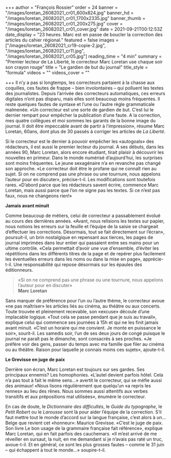 +++
author = "François Rossier"
order = 24
banner = "/images/loretan_26082021_cr01_600x824.jpg"
banner_hd = "/images/loretan_26082021_cr01_1700x2335.jpg"
banner_thumb = "/images/loretan_26082021_cr01_200x275.jpg"
cover = "/images/loretan_26082021_cr01_cover.jpg"
date = 2021-09-21T00:12:53Z
date_display = "23 heures. Marc est en passe de boucler la correction des articles du cahier régional."
featured = false
images = ["/images/loretan_26082021_cr19-copie-2.jpg", "/images/loretan_26082021_cr11.jpg", "/images/loretan_26082021_cr05.jpg"]
reading_time = "4 min"
summary = "Premier lecteur de La Liberté, le correcteur Marc Loretan use chaque soir son crayon rouge"
title = "Le gardien de but du journal"
title_style = "formula"
videos = ""
videos_cover = ""

+++
Il n’y a pas si longtemps, les correcteurs partaient à la chasse aux coquilles, ces fautes de frappe – bien involontaires – qui polluent les textes des journalistes. Depuis l’arrivée des correcteurs automatiques, ces erreurs digitales n’ont pas disparu, mais elles sont beaucoup moins fréquentes. Il reste quelques fautes de syntaxe et l’une ou l’autre règle grammaticale malmenée. «Un correcteur est une sorte de gardien de but. C’est lui le dernier rempart pour empêcher la publication d’une faute. A la correction, mes quatre collègues et moi sommes les garants de la bonne image du journal. Il doit être impeccable avant de partir à l’impression», résume Marc Loretan, 60ans, dont plus de 30 passés à corriger les articles de _La Liberté_.

Si le correcteur est le dernier à pouvoir empêcher les «autogoals» des rédacteurs, il est aussi le premier lecteur du journal. A ses débuts, dans les années 90, Marc Loretan, alors encore étudiant, tirait plaisir à découvrir les nouvelles en primeur. Dans le monde numérisé d’aujourd’hui, les surprises sont moins fréquentes. Le jeune sexagénaire n’a en revanche pas changé son approche. «Le correcteur doit être le profane qui ne connaît rien au sujet. Si on ne comprend pas une phrase ou une tournure, nous appelons l’auteur pour en discuter», précise-t-il. Les modifications sont toutefois rares. «D’abord parce que les rédacteurs savent écrire, commence Marc Loretan, mais aussi parce que l’on ne signe pas les textes. Si ce n’est pas faux, nous ne changeons rien!»

**Jamais avant minuit**

Comme beaucoup de métiers, celui de correcteur a passablement évolué au cours des dernières années. «Avant, nous relisions les textes sur papier, nous notions les erreurs sur la feuille et l’équipe de la saisie se chargeait d’effectuer les corrections. Désormais, tout se fait directement sur l’écran», poursuit-il, un brin nostalgique en repensant aux tierces, les pages de journal imprimées dans leur entier qui passaient entre ses mains pour un ultime contrôle. «Cela permettait d’avoir une vue d’ensemble, d’éviter les répétitions dans les différents titres de la page et de repérer plus facilement les éventuelles erreurs dans les noms ou dans la mise en page», apprécie-t-il. Une responsabilité qui repose désormais sur les épaules des éditionneurs.

> «Si on ne comprend pas une phrase ou une tournure, nous appelons l’auteur pour en discuter»  
> **Marc Loretan**

Sans marquer de préférence pour l’un ou l’autre thème, le correcteur avoue «ne pas maîtriser» les articles liés au cinéma, au théâtre ou aux concerts. Toute trouvée et pleinement recevable, son «excuse» découle d’une implacable logique. «Tout cela se passe pendant que je suis au travail», explique celui qui commence ses journées à 15h et qui ne les finit jamais avant minuit. «C’est un horaire qui me convient. Je monte en puissance le soir», sourit-il. Les samedis soir, l’un de ses deux jours de congé puisque le journal ne paraît pas le dimanche, sont consacrés à ses proches. «Je préfère voir des gens, passer du temps avec ma famille que filer au cinéma ou au théâtre. Raison pour laquelle je connais moins ces sujets», ajoute-t-il.

**Le Grevisse en juge de paix**

Derrière son écran, Marc Loretan est toujours sur ses gardes. Ses principaux ennemis? Les homophonies. «L’autel devient parfois hôtel. Cela n’a pas tout à fait le même sens…» avertit le correcteur, qui se méfie aussi des animaux! «Nous lisons régulièrement que quelqu’un «a repris les rennes» au lieu des rênes. Nous sommes aussi attentifs aux verbes transitifs et aux prépositions mal utilisées», énumère le correcteur.

En cas de doute, le _Dictionnaire des difficultés_, le _Guide du typographe_, le _Petit Robert_ ou le _Larousse_ sont là pour aider l’équipe de la correction. S’il faut mettre tout le monde d’accord sur la langue française, c’est alors à un… Belge que revient cet «honneur»: Maurice Grevisse. «C’est le juge de paix. Son livre Le bon usage de la grammaire française fait référence», explique Marc Loretan, qui en fait parfois des cauchemars. «Il m’est arrivé de me réveiller en sursaut, la nuit, en me demandant si je n’avais pas raté un truc, avoue-t-il. Et en général, ce sont les plus grosses fautes – comme le 31 juin – qui échappent à tout le monde…» soupire-t-il.
